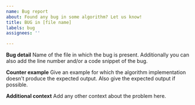 ```yaml
---
name: Bug report
about: Found any bug in some algorithm? Let us know!
title: BUG in [file name]
labels: bug
assignees: ''

---
```


**Bug detail**
Name of the file in which the bug is present. Additionally you can also add the line number and/or a code snippet of the bug.

**Counter example**
Give an example for which the algorithm implementation doesn't produce the expected output. Also give the expected output if possible.

**Additional context**
Add any other context about the problem here.
